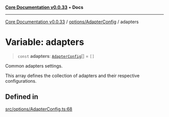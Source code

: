 [**Core Documentation v0.0.33**](../../../README.md) • **Docs**

***

[Core Documentation v0.0.33](../../../modules.md) / [options/AdapterConfig](../README.md) / adapters

# Variable: adapters

> `const` **adapters**: [`AdapterConfig`](../interfaces/AdapterConfig.md)[] = `[]`

Common adapters settings.

This array defines the collection of adapters and their respective configurations.

## Defined in

[src/options/AdapterConfig.ts:68](https://github.com/stonemjs/core/blob/08021ed6e90932028c37aa9d72d99b714efcda42/src/options/AdapterConfig.ts#L68)
